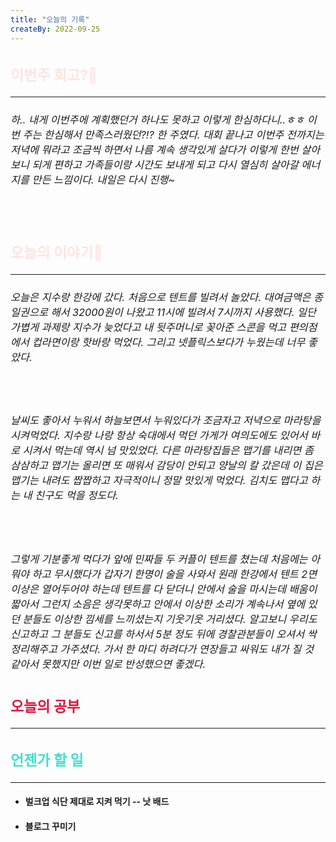 ```yaml
---
title: "오늘의 기록"
createBy: 2022-09-25
---
```



<h2 style="font-size:23px; color:#ffe4e1 ">이번주 회고?🧧</h2>

--- 
<h6  style="font-size:16.3px;  ">
하.. 내게 이번주에 계획했던거 하나도 못하고 이렇게 한심하다니..ㅎㅎ 이번 주는 한심해서 만족스러웠던?!? 한 주였다. 대회 끝나고 이번주 전까지는 저녁에 뭐라고 조금씩 하면서 나름 계속 생각있게 살다가 이렇게 한번 살아보니 되게 편하고 가족들이랑 시간도 보내게 되고 다시 열심히 살아갈 에너지를 만든 느낌이다. 내일은 다시 진행~ 
</h6>

<br>

<h2 style="font-size:23px; color:#ffe4e1 ">오늘의 이야기🧧</h2>

--- 

<h6  style="font-size:16.3px;  ">
오늘은 지수랑 한강에 갔다. 처음으로 텐트를 빌려서 놀았다. 대여금액은 종일권으로 해서 32000원이 나왔고 11시에 빌려서 7시까지 사용했다. 일단 가볍게 과제랑 지수가 늦었다고 내 뒷주머니로 꽂아준 스콘을 먹고 편의점에서 컵라면이랑 핫바랑 먹었다. 그리고 넷플릭스보다가 누웠는데 너무 좋았다. 
</h6>
<br>
<h6  style="font-size:16.3px;  ">
날씨도 좋아서 누워서 하늘보면서 누워있다가 조금자고 저녁으로 마라탕을 시켜먹었다. 지수랑 나랑 항상 숙대에서 먹던 가게가 여의도에도 있어서 바로 시켜서 먹는데 역시 넘 맛있었다. 다른 마라탕집들은 맵기를 내리면 좀 삼삼하고 맵기는 올리면 또 매워서 감당이 안되고 양날의 칼 갔은데 이 집은 맵기는 내려도 짭짭하고 자극적이니 정말 맛있게 먹었다. 김치도 맵다고 하는 내 친구도 먹을 정도다.
</h6>
<br>
 <h6  style="font-size:16.3px;  ">
그렇게 기분좋게 먹다가 앞에 민짜들 두 커플이 텐트를 쳤는데 처음에는 아 뭐야 하고 무시했다가 갑자기 한명이 술을 사와서 원래 한강에서 텐트 2면 이상은 열어두어야 하는데 텐트를 다 닫더니 안에서 술을 마시는데 배움이 짧아서 그런지 소음은 생각못하고 안에서 이상한 소리가 계속나서 옆에 있던 분들도 이상한 낌세를 느끼셨는지 기웃기웃 거리셨다. 알고보니 우리도 신고하고 그 분들도 신고를 하서서 5분 정도 뒤에 경찰관분들이 오셔서 싹 정리해주고 가주셨다. 가서 한 마디 하려다가 연장들고 싸워도 내가 질 것 같아서 못했지만 이번 일로 반성했으면 좋겠다.
</h6>
<h2 style="font-size:23px; color:#dc143c ">오늘의 공부</h2>

---

#### 
#### 
#### 



<h2 style="font-size:23px; color:#40e0d0">언젠가 할 일</h2>

---
- #### 벌크업 식단 제대로 지켜 먹기 -- 낫 배드
- #### 블로그 꾸미기

